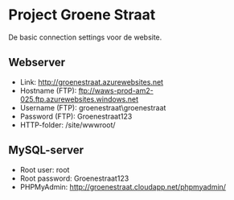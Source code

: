 # Project Groene Straat

De basic connection settings voor de website.

## Webserver

* Link: http://groenestraat.azurewebsites.net
* Hostname (FTP): ftp://waws-prod-am2-025.ftp.azurewebsites.windows.net
* Username (FTP): groenestraat\groenestraat
* Password (FTP): Groenestraat123
* HTTP-folder: /site/wwwroot/

## MySQL-server

* Root user: root
* Root password: Groenestraat123
* PHPMyAdmin: http://groenestraat.cloudapp.net/phpmyadmin/
